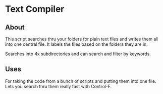 # Text Compiler

## About
This script searches thru your folders for plain text files and writes them all into one central file. It labels the files based on the folders they are in.


Searches into 4x subdirectories and can search and filter by keywords.

## Uses
For taking the code from a bunch of scripts and putting them into one file. Lets you search thru them really fast with Control-F.
